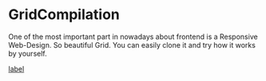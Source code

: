 # GridCompilation

One of the most important part in nowadays about frontend is a Responsive Web-Design.
So beautiful Grid. You can easily clone it and try how it works by yourself.

[label](../../../cusers%D0%BD%D0%B0%D0%B7%D0%B0%D1%80favoritesdesktophtmlgridgridcompilationgrid-html20230326_063030%20%5B3.25%20-%2014.69%5D.mp4)
